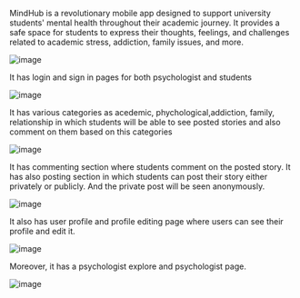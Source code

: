MindHub is a revolutionary mobile app designed to support university students' mental health throughout their academic journey.
It provides a safe space for students to express their thoughts, feelings, 
and challenges related to academic stress, addiction, family issues, and more.



![image](https://github.com/etsuamb/Hackaton_project/assets/150803173/fc5fae5e-b324-4faa-bb0a-566b01de6f3c)



It has login and sign in pages for both psychologist and students


![image](https://github.com/etsuamb/Hackaton_project/assets/150803173/03e5946d-d50a-43c2-b1c1-2cc30ece0409)


It has various categories as acedemic, phychological,addiction, family, relationship in which students will be able to see posted stories
and also comment on them based on this categories



![image](https://github.com/etsuamb/Hackaton_project/assets/150803173/47cbdc11-ad5e-4f77-b4ae-33d7e7f83fb5)



It has commenting section where students comment on the posted story. It has also posting section in which students can post
their story either privately or publicly. And the private post will be seen anonymously.




![image](https://github.com/etsuamb/Hackaton_project/assets/150803173/278a0a9f-761f-4244-a7fc-1780c5bf906a)




It also has user profile and profile editing page where users can see their profile and edit it.




![image](https://github.com/etsuamb/Hackaton_project/assets/150803173/da8b5d49-b39b-4876-a144-46675dad606f)




Moreover, it has a psychologist explore and psychologist page.


![image](https://github.com/etsuamb/Hackaton_project/assets/150803173/9b089317-56c2-4c12-8cfc-4f4a77648bc2)









